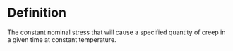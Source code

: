 # Definition

The constant nominal stress that will cause a specified quantity of
creep in a given time at constant temperature.
